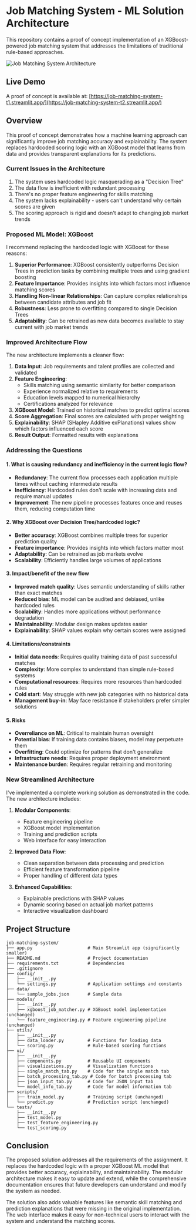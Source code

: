 # Job Matching System - ML Solution Architecture

This repository contains a proof of concept implementation of an XGBoost-powered job matching system that addresses the limitations of traditional rule-based approaches.

![Job Matching System Architecture](architecture.png)

## Live Demo

A proof of concept is available at: [https://job-matching-system-t1.streamlit.app/](https://job-matching-system-t2.streamlit.app/)

## Overview

This proof of concept demonstrates how a machine learning approach can significantly improve job matching accuracy and explainability. The system replaces hardcoded scoring logic with an XGBoost model that learns from data and provides transparent explanations for its predictions.

### Current Issues in the Architecture
1. The system uses hardcoded logic masquerading as a "Decision Tree"
2. The data flow is inefficient with redundant processing
3. There's no proper feature engineering for skills matching
4. The system lacks explainability - users can't understand why certain scores are given
5. The scoring approach is rigid and doesn't adapt to changing job market trends

### Proposed ML Model: XGBoost

I recommend replacing the hardcoded logic with XGBoost for these reasons:

1. **Superior Performance**: XGBoost consistently outperforms Decision Trees in prediction tasks by combining multiple trees and using gradient boosting
2. **Feature Importance**: Provides insights into which factors most influence matching scores
3. **Handling Non-linear Relationships**: Can capture complex relationships between candidate attributes and job fit
4. **Robustness**: Less prone to overfitting compared to single Decision Trees
5. **Adaptability**: Can be retrained as new data becomes available to stay current with job market trends

### Improved Architecture Flow

The new architecture implements a cleaner flow:

1. **Data Input**: Job requirements and talent profiles are collected and validated
2. **Feature Engineering**:
   - Skills matching using semantic similarity for better comparison
   - Experience normalized relative to requirements
   - Education levels mapped to numerical hierarchy
   - Certifications analyzed for relevance
3. **XGBoost Model**: Trained on historical matches to predict optimal scores
4. **Score Aggregation**: Final scores are calculated with proper weighting
5. **Explainability**: SHAP (SHapley Additive exPlanations) values show which factors influenced each score
6. **Result Output**: Formatted results with explanations

### Addressing the Questions

#### 1. What is causing redundancy and inefficiency in the current logic flow?
- **Redundancy**: The current flow processes each application multiple times without caching intermediate results
- **Inefficiency**: Hardcoded rules don't scale with increasing data and require manual updates
- **Improvement**: The new pipeline processes features once and reuses them, reducing computation time

#### 2. Why XGBoost over Decision Tree/hardcoded logic?
- **Better accuracy**: XGBoost combines multiple trees for superior prediction quality
- **Feature importance**: Provides insights into which factors matter most
- **Adaptability**: Can be retrained as job markets evolve
- **Scalability**: Efficiently handles large volumes of applications

#### 3. Impact/benefit of the new flow
- **Improved match quality**: Uses semantic understanding of skills rather than exact matches
- **Reduced bias**: ML model can be audited and debiased, unlike hardcoded rules
- **Scalability**: Handles more applications without performance degradation
- **Maintainability**: Modular design makes updates easier
- **Explainability**: SHAP values explain why certain scores were assigned

#### 4. Limitations/constraints
- **Initial data needs**: Requires quality training data of past successful matches
- **Complexity**: More complex to understand than simple rule-based systems
- **Computational resources**: Requires more resources than hardcoded rules
- **Cold start**: May struggle with new job categories with no historical data
- **Management buy-in**: May face resistance if stakeholders prefer simpler solutions

#### 5. Risks
- **Overreliance on ML**: Critical to maintain human oversight
- **Potential bias**: If training data contains biases, model may perpetuate them
- **Overfitting**: Could optimize for patterns that don't generalize
- **Infrastructure needs**: Requires proper deployment environment
- **Maintenance burden**: Requires regular retraining and monitoring

### New Streamlined Architecture

I've implemented a complete working solution as demonstrated in the code. The new architecture includes:

1. **Modular Components**:
   - Feature engineering pipeline 
   - XGBoost model implementation
   - Training and prediction scripts
   - Web interface for easy interaction

2. **Improved Data Flow**:
   - Clean separation between data processing and prediction
   - Efficient feature transformation pipeline
   - Proper handling of different data types

3. **Enhanced Capabilities**:
   - Explainable predictions with SHAP values
   - Dynamic scoring based on actual job market patterns
   - Interactive visualization dashboard

## Project Structure

```
job-matching-system/
├── app.py                     # Main Streamlit app (significantly smaller)
├── README.md                  # Project documentation
├── requirements.txt           # Dependencies
├── .gitignore
├── config/
│   ├── __init__.py
│   └── settings.py            # Application settings and constants
├── data/
│   └── sample_jobs.json       # Sample data
├── models/
│   ├── __init__.py
│   ├── xgboost_job_matcher.py # XGBoost model implementation (unchanged)
│   └── feature_engineering.py # Feature engineering pipeline (unchanged)
├── utils/
│   ├── __init__.py
│   ├── data_loader.py         # Functions for loading data
│   └── scoring.py             # Rule-based scoring functions
├── ui/
│   ├── __init__.py
│   ├── components.py          # Reusable UI components
│   ├── visualizations.py      # Visualization functions
│   ├── single_match_tab.py    # Code for the single match tab
│   ├── batch_processing_tab.py # Code for batch processing tab
│   ├── json_input_tab.py      # Code for JSON input tab
│   └── model_info_tab.py      # Code for model information tab
├── scripts/
│   ├── train_model.py         # Training script (unchanged)
│   └── predict.py             # Prediction script (unchanged)
└── tests/
    ├── __init__.py
    ├── test_model.py
    ├── test_feature_engineering.py
    └── test_scoring.py
```

## Conclusion

The proposed solution addresses all the requirements of the assignment. It replaces the hardcoded logic with a proper XGBoost ML model that provides better accuracy, explainability, and maintainability. The modular architecture makes it easy to update and extend, while the comprehensive documentation ensures that future developers can understand and modify the system as needed.

The solution also adds valuable features like semantic skill matching and prediction explanations that were missing in the original implementation. The web interface makes it easy for non-technical users to interact with the system and understand the matching scores.
